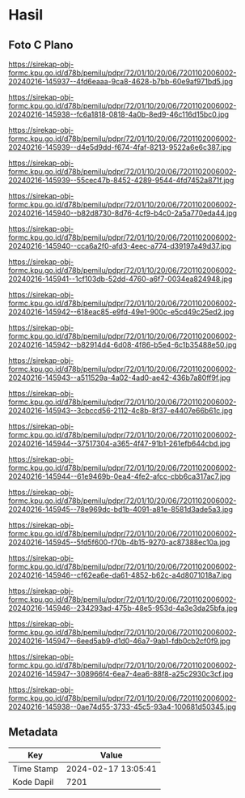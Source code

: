 # Hasil

## Foto C Plano

https://sirekap-obj-formc.kpu.go.id/d78b/pemilu/pdpr/72/01/10/20/06/7201102006002-20240216-145937--4fd6eaaa-9ca8-4628-b7bb-60e9af971bd5.jpg

https://sirekap-obj-formc.kpu.go.id/d78b/pemilu/pdpr/72/01/10/20/06/7201102006002-20240216-145938--fc6a1818-0818-4a0b-8ed9-46c116d15bc0.jpg

https://sirekap-obj-formc.kpu.go.id/d78b/pemilu/pdpr/72/01/10/20/06/7201102006002-20240216-145939--d4e5d9dd-f674-4faf-8213-9522a6e6c387.jpg

https://sirekap-obj-formc.kpu.go.id/d78b/pemilu/pdpr/72/01/10/20/06/7201102006002-20240216-145939--55cec47b-8452-4289-9544-4fd7452a871f.jpg

https://sirekap-obj-formc.kpu.go.id/d78b/pemilu/pdpr/72/01/10/20/06/7201102006002-20240216-145940--b82d8730-8d76-4cf9-b4c0-2a5a770eda44.jpg

https://sirekap-obj-formc.kpu.go.id/d78b/pemilu/pdpr/72/01/10/20/06/7201102006002-20240216-145940--cca6a2f0-afd3-4eec-a774-d39197a49d37.jpg

https://sirekap-obj-formc.kpu.go.id/d78b/pemilu/pdpr/72/01/10/20/06/7201102006002-20240216-145941--1cf103db-52dd-4760-a6f7-0034ea824948.jpg

https://sirekap-obj-formc.kpu.go.id/d78b/pemilu/pdpr/72/01/10/20/06/7201102006002-20240216-145942--618eac85-e9fd-49e1-900c-e5cd49c25ed2.jpg

https://sirekap-obj-formc.kpu.go.id/d78b/pemilu/pdpr/72/01/10/20/06/7201102006002-20240216-145942--b82914d4-6d08-4f86-b5e4-6c1b35488e50.jpg

https://sirekap-obj-formc.kpu.go.id/d78b/pemilu/pdpr/72/01/10/20/06/7201102006002-20240216-145943--a511529a-4a02-4ad0-ae42-436b7a80ff9f.jpg

https://sirekap-obj-formc.kpu.go.id/d78b/pemilu/pdpr/72/01/10/20/06/7201102006002-20240216-145943--3cbccd56-2112-4c8b-8f37-e4407e66b61c.jpg

https://sirekap-obj-formc.kpu.go.id/d78b/pemilu/pdpr/72/01/10/20/06/7201102006002-20240216-145944--37517304-a365-4f47-91b1-261efb644cbd.jpg

https://sirekap-obj-formc.kpu.go.id/d78b/pemilu/pdpr/72/01/10/20/06/7201102006002-20240216-145944--61e9469b-0ea4-4fe2-afcc-cbb6ca317ac7.jpg

https://sirekap-obj-formc.kpu.go.id/d78b/pemilu/pdpr/72/01/10/20/06/7201102006002-20240216-145945--78e969dc-bd1b-4091-a81e-8581d3ade5a3.jpg

https://sirekap-obj-formc.kpu.go.id/d78b/pemilu/pdpr/72/01/10/20/06/7201102006002-20240216-145945--5fd5f600-f70b-4b15-9270-ac87388ec10a.jpg

https://sirekap-obj-formc.kpu.go.id/d78b/pemilu/pdpr/72/01/10/20/06/7201102006002-20240216-145946--cf62ea6e-da61-4852-b62c-a4d8071018a7.jpg

https://sirekap-obj-formc.kpu.go.id/d78b/pemilu/pdpr/72/01/10/20/06/7201102006002-20240216-145946--234293ad-475b-48e5-953d-4a3e3da25bfa.jpg

https://sirekap-obj-formc.kpu.go.id/d78b/pemilu/pdpr/72/01/10/20/06/7201102006002-20240216-145947--6eed5ab9-d1d0-46a7-9ab1-fdb0cb2cf0f9.jpg

https://sirekap-obj-formc.kpu.go.id/d78b/pemilu/pdpr/72/01/10/20/06/7201102006002-20240216-145947--308966f4-6ea7-4ea6-88f8-a25c2930c3cf.jpg

https://sirekap-obj-formc.kpu.go.id/d78b/pemilu/pdpr/72/01/10/20/06/7201102006002-20240216-145938--0ae74d55-3733-45c5-93a4-100681d50345.jpg


## Metadata

| Key        | Value               |
| ---------- | ------------------- |
| Time Stamp | 2024-02-17 13:05:41 |
| Kode Dapil | 7201                |



